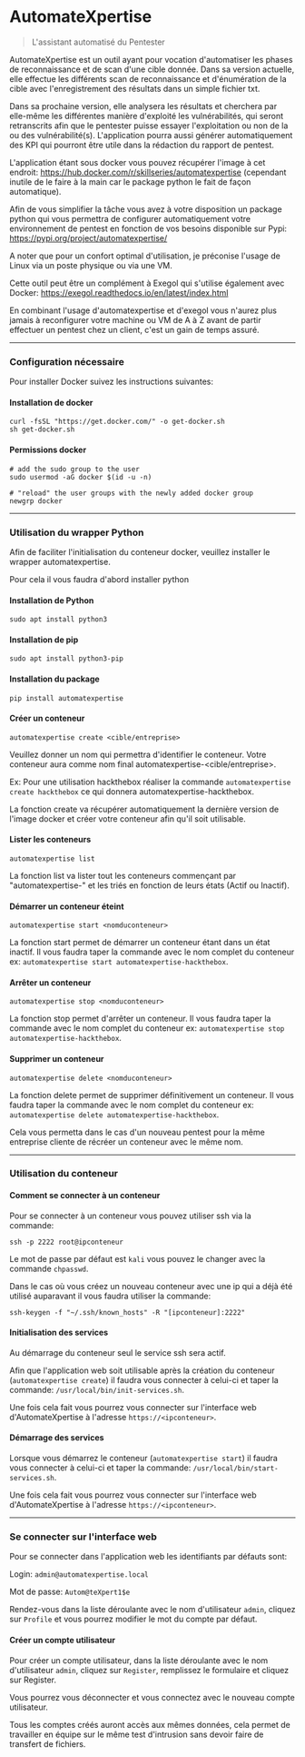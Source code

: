 # AutomateXpertise

> L'assistant automatisé du Pentester

AutomateXpertise est un outil ayant pour vocation d'automatiser les phases de reconnaissance et de scan d'une cible donnée.
Dans sa version actuelle, elle effectue les différents scan de reconnaissance et d'énumération de la cible avec l'enregistrement des résultats dans un simple fichier txt.

Dans sa prochaine version, elle analysera les résultats et cherchera par elle-même les différentes manière d'exploité les vulnérabilités, qui seront retranscrits afin que le pentester puisse essayer l'exploitation ou non de la ou des vulnérabilité(s).
L'application pourra aussi générer automatiquement des KPI qui pourront être utile dans la rédaction du rapport de pentest.

L'application étant sous docker vous pouvez récupérer l'image à cet endroit: https://hub.docker.com/r/skillseries/automatexpertise (cependant inutile de le faire à la main car le package python le fait de façon automatique).

Afin de vous simplifier la tâche vous avez à votre disposition un package python qui vous permettra de configurer automatiquement votre environnement de pentest en fonction de vos besoins disponible sur Pypi: https://pypi.org/project/automatexpertise/

A noter que pour un confort optimal d'utilisation, je préconise l'usage de Linux via un poste physique ou via une VM.

Cette outil peut être un complément à Exegol qui s'utilise également avec Docker: https://exegol.readthedocs.io/en/latest/index.html

En combinant l'usage d'automatexpertise et d'exegol vous n'aurez plus jamais à reconfigurer votre machine ou VM de A à Z avant de partir effectuer un pentest chez un client, c'est un gain de temps assuré.

---

### Configuration nécessaire

Pour installer Docker suivez les instructions suivantes:

#### Installation de docker

```
curl -fsSL "https://get.docker.com/" -o get-docker.sh
sh get-docker.sh
```

#### Permissions docker

```
# add the sudo group to the user
sudo usermod -aG docker $(id -u -n)

# "reload" the user groups with the newly added docker group
newgrp docker
```

---

### Utilisation du wrapper Python

Afin de faciliter l'initialisation du conteneur docker, veuillez installer le wrapper automatexpertise.

Pour cela il vous faudra d'abord installer python

#### Installation de Python

```
sudo apt install python3
```

#### Installation de pip

```
sudo apt install python3-pip
```

#### Installation du package

```
pip install automatexpertise
```

#### Créer un conteneur

```
automatexpertise create <cible/entreprise>
```

Veuillez donner un nom qui permettra d'identifier le conteneur. Votre conteneur aura comme nom final automatexpertise-<cible/entreprise>.

Ex: Pour une utilisation hackthebox réaliser la commande `automatexpertise create hackthebox` ce qui donnera automatexpertise-hackthebox.

La fonction create va récupérer automatiquement la dernière version de l'image docker et créer votre conteneur afin qu'il soit utilisable.


#### Lister les conteneurs

```
automatexpertise list
```

La fonction list va lister tout les conteneurs commençant par "automatexpertise-" et les triés en fonction de leurs états (Actif ou Inactif).

#### Démarrer un conteneur éteint

```
automatexpertise start <nomduconteneur>
```

La fonction start permet de démarrer un conteneur étant dans un état inactif. Il vous faudra taper la commande avec le nom complet du conteneur ex: `automatexpertise start automatexpertise-hackthebox`.

#### Arrêter un conteneur

```
automatexpertise stop <nomduconteneur>
```

La fonction stop permet d'arrêter un conteneur. Il vous faudra taper la commande avec le nom complet du conteneur ex: `automatexpertise stop automatexpertise-hackthebox`.

#### Supprimer un conteneur

```
automatexpertise delete <nomduconteneur>
```

La fonction delete permet de supprimer définitivement un conteneur. Il vous faudra taper la commande avec le nom complet du conteneur ex: `automatexpertise delete automatexpertise-hackthebox`.

Cela vous permetta dans le cas d'un nouveau pentest pour la même entreprise cliente de récréer un conteneur avec le même nom.

---

### Utilisation du conteneur

#### Comment se connecter à un conteneur

Pour se connecter à un conteneur vous pouvez utiliser ssh via la commande:

```
ssh -p 2222 root@ipconteneur
```

Le mot de passe par défaut est `kali` vous pouvez le changer avec la commande `chpasswd`.

Dans le cas où vous créez un nouveau conteneur avec une ip qui a déjà été utilisé auparavant il vous faudra utiliser la commande:

```
ssh-keygen -f "~/.ssh/known_hosts" -R "[ipconteneur]:2222"
```

#### Initialisation des services

Au démarrage du conteneur seul le service ssh sera actif.

Afin que l'application web soit utilisable après la création du conteneur (`automatexpertise create`) il faudra vous connecter à celui-ci et taper la commande: `/usr/local/bin/init-services.sh`.

Une fois cela fait vous pourrez vous connecter sur l'interface web d'AutomateXpertise à l'adresse `https://<ipconteneur>`.

#### Démarrage des services

Lorsque vous démarrez le conteneur (`automatexpertise start`) il faudra vous connecter à celui-ci et taper la commande: `/usr/local/bin/start-services.sh`.

Une fois cela fait vous pourrez vous connecter sur l'interface web d'AutomateXpertise à l'adresse `https://<ipconteneur>`.

---

### Se connecter sur l'interface web

Pour se connecter dans l'application web les identifiants par défauts sont:

Login: `admin@automatexpertise.local`

Mot de passe: `Autom@teXpert1$e`

Rendez-vous dans la liste déroulante avec le nom d'utilisateur `admin`, cliquez sur `Profile` et vous pourrez modifier le mot du compte par défaut.

#### Créer un compte utilisateur

Pour créer un compte utilisateur, dans la liste déroulante avec le nom d'utilisateur `admin`, cliquez sur `Register`, remplissez le formulaire et cliquez sur Register.

Vous pourrez vous déconnecter et vous connectez avec le nouveau compte utilisateur.

Tous les comptes créés auront accès aux mêmes données, cela permet de travailler en équipe sur le même test d'intrusion sans devoir faire de transfert de fichiers.
